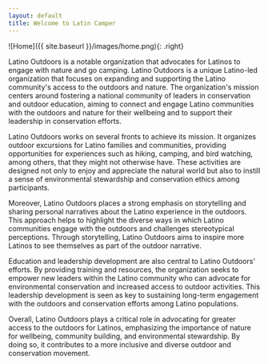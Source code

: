 ```yaml
---
layout: default
title: Welcome to Latin Camper
---
```


![Home]({{ site.baseurl }}/images/home.png){: .right}

Latino Outdoors is a notable organization that advocates for Latinos to engage with nature and go camping. Latino Outdoors is a unique Latino-led organization that focuses on expanding and supporting the Latino community's access to the outdoors and nature. The organization's mission centers around fostering a national community of leaders in conservation and outdoor education, aiming to connect and engage Latino communities with the outdoors and nature for their wellbeing and to support their leadership in conservation efforts.

Latino Outdoors works on several fronts to achieve its mission. It organizes outdoor excursions for Latino families and communities, providing opportunities for experiences such as hiking, camping, and bird watching, among others, that they might not otherwise have. These activities are designed not only to enjoy and appreciate the natural world but also to instill a sense of environmental stewardship and conservation ethics among participants.

Moreover, Latino Outdoors places a strong emphasis on storytelling and sharing personal narratives about the Latino experience in the outdoors. This approach helps to highlight the diverse ways in which Latino communities engage with the outdoors and challenges stereotypical perceptions. Through storytelling, Latino Outdoors aims to inspire more Latinos to see themselves as part of the outdoor narrative.

Education and leadership development are also central to Latino Outdoors' efforts. By providing training and resources, the organization seeks to empower new leaders within the Latino community who can advocate for environmental conservation and increased access to outdoor activities. This leadership development is seen as key to sustaining long-term engagement with the outdoors and conservation efforts among Latino populations.

Overall, Latino Outdoors plays a critical role in advocating for greater access to the outdoors for Latinos, emphasizing the importance of nature for wellbeing, community building, and environmental stewardship. By doing so, it contributes to a more inclusive and diverse outdoor and conservation movement.
